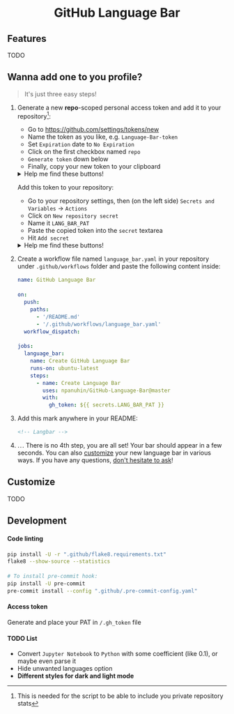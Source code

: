 <h1 align="center">GitHub Language Bar</h1>

<!-- ![](src/bar.test.svg) -->

## Features

TODO

<!-- - Hosted on github actions. No 3rd party servers (like Heroku) required. Is GitHub working?<sup>\[?\]</sup> Yes? Than ...
- Includes private repositories (because you can specify GITHUB_TOKEN)*

It's worth mentioning [github-readme-stats](https://github.com/anuraghazra/github-readme-stats#language-card-exclusive-options), in whitch I didn't find all of the listed fetures -->

## Wanna add one to you profile?

> It's just three easy steps!

1. Generate a new **repo**-scoped personal access token and add it to your repository[^1]:
    - Go to https://github.com/settings/tokens/new
    - Name the token as you like, e.g. `Language-Bar-token`
    - Set `Expiration` date to `No Expiration`
    - Click on the first checkbox named `repo`
    - `Generate token` down below
    - Finally, copy your new token to your clipboard

    <details>
    <summary>Help me find these buttons!</summary>

    ![](assets/GLB-tutorial-token.png)
    </details>

    Add this token to your repository:
    - Go to your repository settings, then (on the left side) `Secrets and Variables` -> `Actions`
    - Click on `New repository secret`
    - Name it `LANG_BAR_PAT`
    - Paste the copied token into the `secret` textarea
    - Hit `Add secret`

    <details>
    <summary>Help me find these buttons!</summary>

    ![](assets/GLB-tutorial-token-2.png)
    </details>


2. Create a workflow file named `language_bar.yaml` in your repository under `.github/workflows` folder and paste the following content inside:
    ```YAML
    name: GitHub Language Bar

    on:
      push:
        paths:
          - '/README.md'
          - '/.github/workflows/language_bar.yaml'
      workflow_dispatch:

    jobs:
      language_bar:
        name: Create GitHub Language Bar
        runs-on: ubuntu-latest
        steps:
          - name: Create Language Bar
            uses: npanuhin/GitHub-Language-Bar@master
            with:
              gh_token: ${{ secrets.LANG_BAR_PAT }}
    ```

3. Add this mark anywhere in your README:
    ```html
    <!-- Langbar -->
    ```

4. . . . There is no 4th step, you are all set! Your bar should appear in a few seconds. You can also [customize](#Customize) your new language bar in various ways. If you have any questions, [don't hesitate to ask](https://github.com/npanuhin/GitHub-Language-Bar/issues/new)!

## Customize

TODO

<!-- query with multiple keys params -->
<!-- replacements -->


## Development

#### Code linting
```bash
pip install -U -r ".github/flake8.requirements.txt"
flake8 --show-source --statistics

# To install pre-commit hook:
pip install -U pre-commit
pre-commit install --config ".github/.pre-commit-config.yaml"
```

#### Access token
Generate and place your PAT in `/.gh_token` file

#### TODO List
- Convert `Jupyter Notebook` to `Python` with some coefficient (like 0.1), or maybe even parse it
- Hide unwanted languages option
- **Different styles for dark and light mode**


[^1]: This is needed for the script to be able to include you private repository stats
